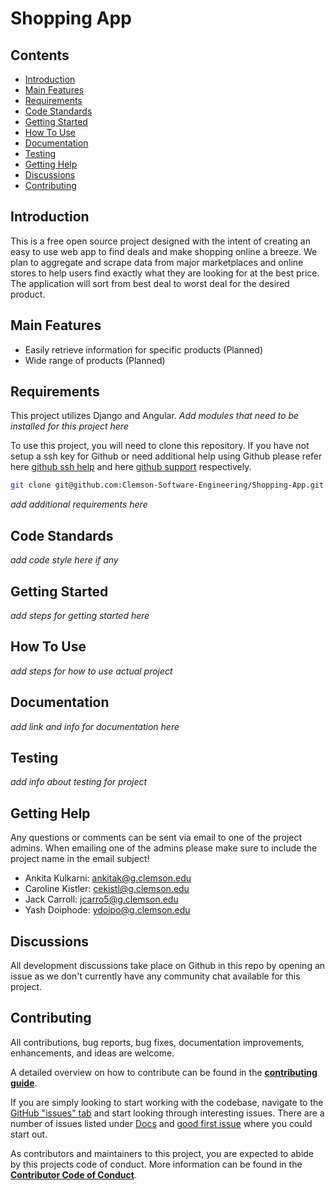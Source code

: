 # Shopping App

## Contents
- [Introduction](#introduction)
- [Main Features](#main-features)
- [Requirements](#requirements)
- [Code Standards](#code-standards)
- [Getting Started](#getting-started)
- [How To Use](#how-to-use)
- [Documentation](#documentation)
- [Testing](#testing)
- [Getting Help](#getting-help)
- [Discussions](#discussions)
- [Contributing](#contributing)

## Introduction
This is a free open source project designed with the intent of creating an easy to use web app to find deals and make shopping online a breeze. We plan to aggregate and scrape data from major marketplaces and online stores to help users find exactly what they are looking for at the best price. The application will sort from best deal to worst deal for the desired product. 

## Main Features
- Easily retrieve information for specific products (Planned)
- Wide range of products (Planned)

## Requirements
This project utilizes Django and Angular. *Add modules that need to be installed for this project here*

To use this project, you will need to clone this repository. If you have not setup a ssh key for Github or need additional help using Github please refer here [github ssh help](https://docs.github.com/en/free-pro-team@latest/github/authenticating-to-github/connecting-to-github-with-ssh) and here [github support](https://support.github.com/) respectively.

```sh
git clone git@github.com:Clemson-Software-Engineering/Shopping-App.git
```

*add additional requirements here*

## Code Standards
*add code style here if any*

## Getting Started
*add steps for getting started here*

## How To Use
*add steps for how to use actual project*

## Documentation
*add link and info for documentation here*

## Testing
*add info about testing for project*

## Getting Help
Any questions or comments can be sent via email to one of the project admins. When emailing one of the admins please make sure to include the project name in the email subject!
- Ankita Kulkarni: ankitak@g.clemson.edu
- Caroline Kistler: cekistl@g.clemson.edu
- Jack Carroll: jcarro5@g.clemson.edu
- Yash Doiphode: ydoipo@g.clemson.edu

## Discussions
All development discussions take place on Github in this repo by opening an issue as we don't currently have any community chat available for this project.

## Contributing
All contributions, bug reports, bug fixes, documentation improvements, enhancements, and ideas are welcome.

A detailed overview on how to contribute can be found in the **[contributing guide](CONTRIBUTING.md)**.

If you are simply looking to start working with the codebase, navigate to the [GitHub "issues" tab](https://github.com/Clemson-Software-Engineering/Shopping-App/issues) and start looking through interesting issues. There are a number of issues listed under [Docs](https://github.com/Clemson-Software-Engineering/Shopping-App/issues?q=is%3Aopen+sort%3Aupdated-desc+label%3ADocs) and [good first issue](https://github.com/Clemson-Software-Engineering/Shopping-App/issues?labels=good+first+issue&sort=updated&state=open) where you could start out.

As contributors and maintainers to this project, you are expected to abide by this projects code of conduct. More information can be found in the **[Contributor Code of Conduct](CODE_OF_CONDUCT.md)**.
